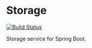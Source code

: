 # Storage
[![Build Status](https://travis-ci.org/Hansin1997/Storage.svg?branch=main)](https://travis-ci.org/Hansin1997/Storage)

Storage service for Spring Boot.